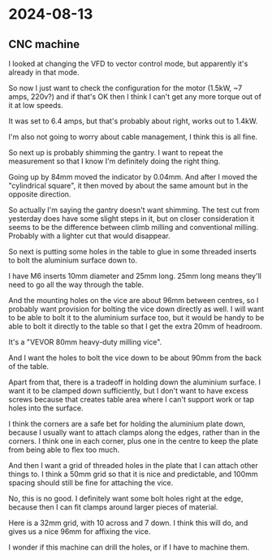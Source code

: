 # 2024-08-13

## CNC machine

I looked at changing the VFD to vector control mode, but apparently it's already in that mode.

So now I just want to check the configuration for the motor (1.5kW, ~7 amps, 220v?) and if that's OK
then I think I can't get any more torque out of it at low speeds.

It was set to 6.4 amps, but that's probably about right, works out to 1.4kW.

I'm also not going to worry about cable management, I think this is all fine.

So next up is probably shimming the gantry. I want to repeat the measurement so that I know I'm
definitely doing the right thing.

Going up by 84mm moved the indicator by 0.04mm. And after I moved the "cylindrical square", it then
moved by about the same amount but in the opposite direction.

So actually I'm saying the gantry doesn't want shimming. The test cut from yesterday does have some
slight steps in it, but on closer consideration it seems to be the difference between climb milling
and conventional milling. Probably with a lighter cut that would disappear.

So next is putting some holes in the table to glue in some threaded inserts to bolt the aluminium
surface down to.

I have M6 inserts 10mm diameter and 25mm long. 25mm long means they'll need to go all the way through
the table.

And the mounting holes on the vice are about 96mm between centres, so I probably want provision
for bolting the vice down directly as well. I will want to be able to bolt it to the aluminium surface too,
but it would be handy to be able to bolt it directly to the table so that I get the extra 20mm
of headroom.

It's a "VEVOR 80mm heavy-duty milling vice".

And I want the holes to bolt the vice down to be about 90mm from the back of the table.

Apart from that, there is a tradeoff in holding down the aluminium surface. I want it to be clamped down
sufficiently, but I don't want to have excess screws because that creates table area where I can't support
work or tap holes into the surface.

I think the corners are a safe bet for holding the aluminium plate down, because I usually want to attach clamps
along the edges, rather than in the corners. I think one in each corner, plus one in the centre to keep
the plate from being able to flex too much.

And then I want a grid of threaded holes in the plate that I can attach other things to. I think a 50mm
grid so that it is nice and predictable, and 100mm spacing should still be fine for attaching the
vice.

No, this is no good. I definitely want some bolt holes right at the edge, because then I can fit clamps around
larger pieces of material.

Here is a 32mm grid, with 10 across and 7 down. I think this will do, and gives us a nice 96mm for affixing
the vice.

I wonder if this machine can drill the holes, or if I have to machine them.
